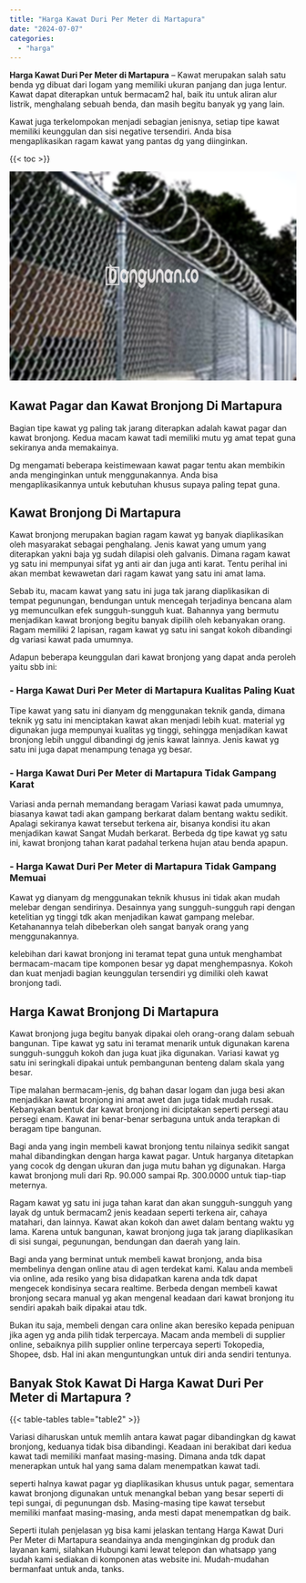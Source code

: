 ```yaml
---
title: "Harga Kawat Duri Per Meter di Martapura"
date: "2024-07-07"
categories: 
  - "harga"
---
```


**Harga Kawat Duri Per Meter di Martapura** – Kawat merupakan salah satu benda yg dibuat dari logam yang memiliki ukuran panjang dan juga lentur. Kawat dapat diterapkan untuk bermacam2 hal, baik itu untuk aliran alur listrik, menghalang sebuah benda, dan masih begitu banyak yg yang lain.

Kawat juga terkelompokan menjadi sebagian jenisnya, setiap tipe kawat memiliki keunggulan dan sisi negative tersendiri. Anda bisa mengaplikasikan ragam kawat yang pantas dg yang diinginkan.

{{< toc >}}

![Harga Kawat Duri Per Meter di Martapura](/images/jual-kawat-murah05.png)

## Kawat Pagar dan Kawat Bronjong Di Martapura

Bagian tipe kawat yg paling tak jarang diterapkan adalah kawat pagar dan kawat bronjong. Kedua macam kawat tadi memiliki mutu yg amat tepat guna sekiranya anda memakainya.

Dg mengamati beberapa keistimewaan kawat pagar tentu akan membikin anda menginginkan untuk menggunakannya. Anda bisa mengaplikasikannya untuk kebutuhan khusus supaya paling tepat guna.

## Kawat Bronjong Di Martapura

Kawat bronjong merupakan bagian ragam kawat yg banyak diaplikasikan oleh masyarakat sebagai penghalang. Jenis kawat yang umum yang diterapkan yakni baja yg sudah dilapisi oleh galvanis. Dimana ragam kawat yg satu ini mempunyai sifat yg anti air dan juga anti karat. Tentu perihal ini akan membat kewawetan dari ragam kawat yang satu ini amat lama.

Sebab itu, macam kawat yang satu ini juga tak jarang diaplikasikan di tempat pegunungan, bendungan untuk mencegah terjadinya bencana alam yg memunculkan efek sungguh-sungguh kuat. Bahannya yang bermutu menjadikan kawat bronjong begitu banyak dipilih oleh kebanyakan orang. Ragam memiliki 2 lapisan, ragam kawat yg satu ini sangat kokoh dibandingi dg variasi kawat pada umumnya.

Adapun beberapa keunggulan dari kawat bronjong yang dapat anda peroleh yaitu sbb ini:

### \- Harga Kawat Duri Per Meter di Martapura Kualitas Paling Kuat

Tipe kawat yang satu ini dianyam dg menggunakan teknik ganda, dimana teknik yg satu ini menciptakan kawat akan menjadi lebih kuat. material yg digunakan juga mempunyai kualitas yg tinggi, sehingga menjadikan kawat bronjong lebih unggul dibandingi dg jenis kawat lainnya. Jenis kawat yg satu ini juga dapat menampung tenaga yg besar.

### \- Harga Kawat Duri Per Meter di Martapura Tidak Gampang Karat

Variasi anda pernah memandang beragam Variasi kawat pada umumnya, biasanya kawat tadi akan gampang berkarat dalam bentang waktu sedikit. Apalagi sekiranya kawat tersebut terkena air, bisanya kondisi itu akan menjadikan kawat Sangat Mudah berkarat. Berbeda dg tipe kawat yg satu ini, kawat bronjong tahan karat padahal terkena hujan atau benda apapun.

### \- Harga Kawat Duri Per Meter di Martapura Tidak Gampang Memuai

Kawat yg dianyam dg menggunakan teknik khusus ini tidak akan mudah melebar dengan sendirinya. Desainnya yang sungguh-sungguh rapi dengan ketelitian yg tinggi tdk akan menjadikan kawat gampang melebar. Ketahanannya telah dibeberkan oleh sangat banyak orang yang menggunakannya.

kelebihan dari kawat bronjong ini teramat tepat guna untuk menghambat bermacam-macam tipe komponen besar yg dapat menghempasnya. Kokoh dan kuat menjadi bagian keunggulan tersendiri yg dimiliki oleh kawat bronjong tadi.

## Harga Kawat Bronjong Di Martapura

Kawat bronjong juga begitu banyak dipakai oleh orang-orang dalam sebuah bangunan. Tipe kawat yg satu ini teramat menarik untuk digunakan karena sungguh-sungguh kokoh dan juga kuat jika digunakan. Variasi kawat yg satu ini seringkali dipakai untuk pembangunan benteng dalam skala yang besar.

Tipe malahan bermacam-jenis, dg bahan dasar logam dan juga besi akan menjadikan kawat bronjong ini amat awet dan juga tidak mudah rusak. Kebanyakan bentuk dar kawat bronjong ini diciptakan seperti persegi atau persegi enam. Kawat ini benar-benar serbaguna untuk anda terapkan di beragam tipe bangunan.

Bagi anda yang ingin membeli kawat bronjong tentu nilainya sedikit sangat mahal dibandingkan dengan harga kawat pagar. Untuk harganya ditetapkan yang cocok dg dengan ukuran dan juga mutu bahan yg digunakan. Harga kawat bronjong muli dari Rp. 90.000 sampai Rp. 300.0000 untuk tiap-tiap meternya.

Ragam kawat yg satu ini juga tahan karat dan akan sungguh-sungguh yang layak dg untuk bermacam2 jenis keadaan seperti terkena air, cahaya matahari, dan lainnya. Kawat akan kokoh dan awet dalam bentang waktu yg lama. Karena untuk bangunan, kawat bronjong juga tak jarang diaplikasikan di sisi sungai, pegunungan, bendungan dan daerah yang lain.

Bagi anda yang berminat untuk membeli kawat bronjong, anda bisa membelinya dengan online atau di agen terdekat kami. Kalau anda membeli via online, ada resiko yang bisa didapatkan karena anda tdk dapat mengecek kondisinya secara realtime. Berbeda dengan membeli kawat bronjong secara manual yg akan mengenal keadaan dari kawat bronjong itu sendiri apakah baik dipakai atau tdk.

Bukan itu saja, membeli dengan cara online akan beresiko kepada penipuan jika agen yg anda pilih tidak terpercaya. Macam anda membeli di supplier online, sebaiknya pilih supplier online terpercaya seperti Tokopedia, Shopee, dsb. Hal ini akan menguntungkan untuk diri anda sendiri tentunya.

## Banyak Stok Kawat Di Harga Kawat Duri Per Meter di Martapura ?

{{< table-tables table="table2" >}}

Variasi diharuskan untuk memlih antara kawat pagar dibandingkan dg kawat bronjong, keduanya tidak bisa dibandingi. Keadaan ini berakibat dari kedua kawat tadi memiliki manfaat masing-masing. Dimana anda tdk dapat menerapkan untuk hal yang sama dalam menempatkan kawat tadi.

seperti halnya kawat pagar yg diaplikasikan khusus untuk pagar, sementara kawat bronjong digunakan untuk menangkal beban yang besar seperti di tepi sungai, di pegunungan dsb. Masing-masing tipe kawat tersebut memiliki manfaat masing-masing, anda mesti dapat menempatkan dg baik.

Seperti itulah penjelasan yg bisa kami jelaskan tentang Harga Kawat Duri Per Meter di Martapura seandainya anda menginginkan dg produk dan layanan kami, silahkan Hubungi kami lewat telepon dan whatsapp yang sudah kami sediakan di komponen atas website ini. Mudah-mudahan bermanfaat untuk anda, tanks.

